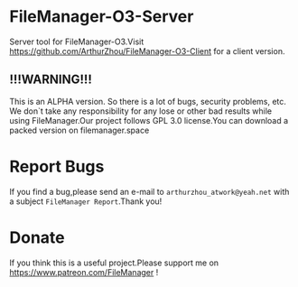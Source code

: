 # FileManager-O3-Server
Server tool for FileManager-O3.Visit https://github.com/ArthurZhou/FileManager-O3-Client for a client version.


## !!!WARNING!!! 
This is an ALPHA version. So there is a lot of bugs, security problems, etc. We don`t take any responsibility for any lose or other bad results while using FileManager.Our project follows GPL 3.0 license.You can download a packed version on filemanager.space

# Report Bugs
If you find a bug,please send an e-mail to `arthurzhou_atwork@yeah.net` with a subject `FileManager Report`.Thank you!

# Donate
If you think this is a useful project.Please support me on https://www.patreon.com/FileManager !

